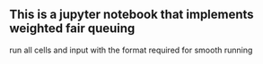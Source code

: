 ## This is a jupyter notebook that implements weighted fair queuing 
run all cells and input with the format required for smooth running 
